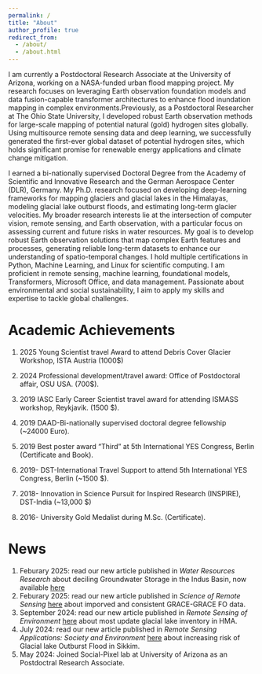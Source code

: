 ```yaml
---
permalink: /
title: "About"
author_profile: true
redirect_from: 
  - /about/
  - /about.html
---
```


I am currently a Postdoctoral Research Associate at the University of Arizona, working on a NASA-funded urban flood mapping project. My research focuses on leveraging Earth observation foundation models and data fusion-capable transformer architectures to enhance flood inundation mapping in complex environments.Previously, as a Postdoctoral Researcher at The Ohio State University, I developed robust Earth observation methods for large-scale mapping of potential natural (gold) hydrogen sites globally. Using multisource remote sensing data and deep learning, we successfully generated the first-ever global dataset of potential hydrogen sites, which holds significant promise for renewable energy applications and climate change mitigation.

I earned a bi-nationally supervised Doctoral Degree from the Academy of Scientific and Innovative Research and the German Aerospace Center (DLR), Germany. My Ph.D. research focused on developing deep-learning frameworks for mapping glaciers and glacial lakes in the Himalayas, modeling glacial lake outburst floods, and estimating long-term glacier velocities. My broader research interests lie at the intersection of computer vision, remote sensing, and Earth observation, with a particular focus on assessing current and future risks in water resources. My goal is to develop robust Earth observation solutions that map complex Earth features and processes, generating reliable long-term datasets to enhance our understanding of spatio-temporal changes. I hold multiple certifications in Python, Machine Learning, and Linux for scientific computing. I am proficient in remote sensing, machine learning, foundational models, Transformers, Microsoft Office, and data management. Passionate about environmental and social sustainability, I aim to apply my skills and expertise to tackle global challenges.

Academic Achievements
======
1. 2025 Young Scientist travel Award to attend Debris Cover Glacier Workshop, ISTA Austria (1000$)

1. 2024 Professional development/travel award: Office of Postdoctoral affair, OSU USA. (700$).
   
1. 2019 IASC Early Career Scientist travel award for attending ISMASS workshop, Reykjavik. (1500 $).
  
1. 2019 DAAD-Bi-nationally supervised doctoral degree fellowship (~24000 Euro).

1. 2019 Best poster award “Third” at 5th International YES Congress, Berlin (Certificate and Book).

1. 2019- DST-International Travel Support to attend 5th International YES Congress, Berlin (~1500 $).
   
1. 2018- Innovation in Science Pursuit for Inspired Research (INSPIRE), DST-India (~13,000 $)
  
1. 2016- University Gold Medalist during M.Sc. (Certificate).

News
======
1. Feburary 2025: read our new article published in _Water Resources Research_ about deciling Groundwater Storage in the Indus Basin, now available [here](https://doi.org/10.1029/2024WR038279)  
1. Feburary 2025: read our new article published in _Science of Remote Sensing_  [here](https://doi.org/10.1016/j.srs.2025.100198) about imporved and consistent GRACE-GRACE FO data.
1. September 2024: read our new article published in _Remote Sensing of Environment_  [here](https://doi.org/10.1016/j.rse.2024.114413) about most update glacial lake inventory in HMA. 
1. July 2024: read our new article published in _Remote Sensing Applications: Society and Environment_ [here](https://doi.org/10.1016/j.rsase.2024.101286) about increasing risk of Glacial lake Outburst Flood in Sikkim.
1. May 2024: Joined Social-Pixel lab at University of Arizona as an Postdoctral Research Associate.
   
